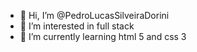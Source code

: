 - 👋 Hi, I’m @PedroLucasSilveiraDorini
- 👀 I’m interested in full stack
- 🌱 I’m currently learning html 5 and css 3
